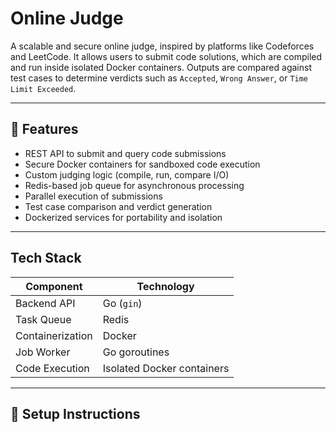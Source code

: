 # Online Judge

A scalable and secure online judge, inspired by platforms like Codeforces and LeetCode. It allows users to submit code solutions, which are compiled and run inside isolated Docker containers. Outputs are compared against test cases to determine verdicts such as `Accepted`, `Wrong Answer`, or `Time Limit Exceeded`.

---

## 🚀 Features

- REST API to submit and query code submissions  
- Secure Docker containers for sandboxed code execution  
- Custom judging logic (compile, run, compare I/O)  
- Redis-based job queue for asynchronous processing  
- Parallel execution of submissions  
- Test case comparison and verdict generation  
- Dockerized services for portability and isolation  

---

## Tech Stack

| Component         | Technology         |
|------------------|--------------------|
| Backend API       | Go (`gin`)         |
| Task Queue        | Redis              |
| Containerization  | Docker             |
| Job Worker        | Go goroutines      |
| Code Execution    | Isolated Docker containers |


---

## 🔧 Setup Instructions



